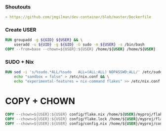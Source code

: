 ### Shoutouts
```yaml
- https://github.com/jmgilman/dev-container/blob/master/Dockerfile
```

### Create USER
```Dockerfile
RUN groupadd -g ${GID} ${USER} && \
    useradd -u ${UID} -g ${GID} -G sudo -m ${USER} -s /bin/bash
COPY --from=base --chown=${USER}:${USER} /home/${USER} /home/${USER}
```

### SUDO + Nix
```Dockerfile
RUN sed -i 's/%sudo.*ALL/%sudo   ALL=(ALL:ALL) NOPASSWD:ALL/' /etc/sudoers && \
    echo "sandbox = false" > /etc/nix.conf && \
    echo "experimental-features = nix-command flakes" >> /etc/nix.conf
```

# COPY + CHOWN
```Dockerfile
COPY --chown=${USER}:${USER} config/flake.nix /home/${USER}/myproj/flake.nix
COPY --chown=${USER}:${USER} config/flake.lock /home/${USER}/myproj/flake.lock
COPY --chown=${USER}:${USER} config/config.nix /home/${USER}/myproj/config.nix
```


